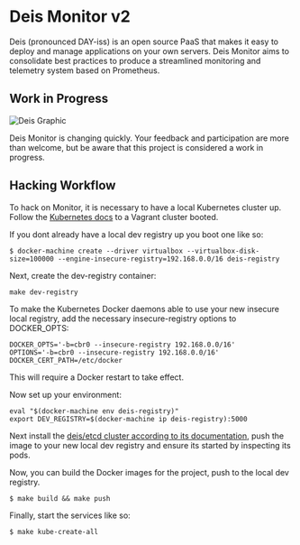 # Deis Monitor v2

Deis (pronounced DAY-iss) is an open source PaaS that makes it easy to deploy and manage applications on your own servers. Deis Monitor aims to consolidate best practices to produce a streamlined monitoring and telemetry system based on Prometheus.

## Work in Progress

![Deis Graphic](https://s3-us-west-2.amazonaws.com/get-deis/deis-graphic-small.png)

Deis Monitor is changing quickly. Your feedback and participation are more than welcome, but be aware that this project is considered a work in progress.

## Hacking Workflow

To hack on Monitor, it is necessary to have a local Kubernetes cluster up. Follow the [Kubernetes docs](https://github.com/kubernetes/kubernetes/blob/master/docs/getting-started-guides/vagrant.md#setup) to a Vagrant cluster booted.

If you dont already have a local dev registry up you boot one like so:

```console
$ docker-machine create --driver virtualbox --virtualbox-disk-size=100000 --engine-insecure-registry=192.168.0.0/16 deis-registry
```

Next, create the dev-registry container:
```console
make dev-registry
```

To make the Kubernetes Docker daemons able to use your new insecure local registry, add the necessary insecure-registry options to DOCKER_OPTS:

```console
DOCKER_OPTS='-b=cbr0 --insecure-registry 192.168.0.0/16'
OPTIONS='-b=cbr0 --insecure-registry 192.168.0.0/16'
DOCKER_CERT_PATH=/etc/docker
```

This will require a Docker restart to take effect.

Now set up your environment:
```console
eval "$(docker-machine env deis-registry)"
export DEV_REGISTRY=$(docker-machine ip deis-registry):5000
```

Next install the [deis/etcd cluster according to its documentation](https://github.com/deis/etcd#usage), push the image to your new local dev registry and ensure its started by inspecting its pods.

Now, you can build the Docker images for the project, push to the local dev registry.

```console
$ make build && make push
```

Finally, start the services like so:

```console
$ make kube-create-all
```
